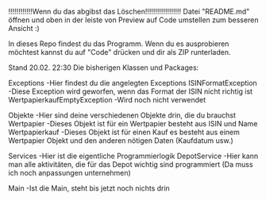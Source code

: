 !!!!!!!!!!!!Wenn du das abgibst das Löschen!!!!!!!!!!!!!!!!!!
Datei "README.md" öffnen und oben in der leiste von Preview auf Code umstellen zum besseren Ansicht :)


In dieses Repo findest du das Programm. Wenn du es ausprobieren möchtest kannst du auf "Code" drücken und dir als ZIP runterladen. 

Stand 20.02. 22:30
Die bisherigen Klassen und Packages:

Exceptions                      -Hier findest du die angelegten Exceptions
  ISINFormatException           -Diese Exception wird geworfen, wenn das Format der ISIN nicht richtig ist
  WertpapierkaufEmptyException  -Wird noch nicht verwendet 

Objekte                         -Hier sind deine verschiedenen Objekte drin, die du brauchst
  Wertpapier                    -Dieses Objekt ist für ein Wertpapier besteht aus ISIN und Name
  Wertpapierkauf                -Dieses Objekt ist für einen Kauf es besteht aus einem Wertpapier Objekt und den anderen nötigen Daten (Kaufdatum usw.)

Services                        -Hier ist die eigentliche Programmierlogik
  DepotService                  -Hier kann man alle aktivitäten, die für das Depot wichtig sind programmiert (Da muss ich noch anpassungen unternehmen)

Main                            -Ist die Main, steht bis jetzt noch nichts drin




